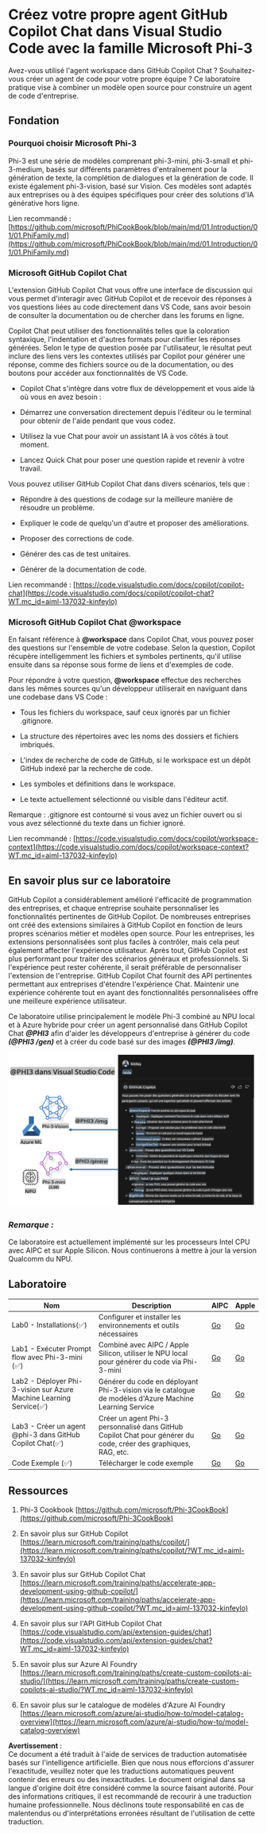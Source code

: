 # **Créez votre propre agent GitHub Copilot Chat dans Visual Studio Code avec la famille Microsoft Phi-3**

Avez-vous utilisé l'agent workspace dans GitHub Copilot Chat ? Souhaitez-vous créer un agent de code pour votre propre équipe ? Ce laboratoire pratique vise à combiner un modèle open source pour construire un agent de code d'entreprise.

## **Fondation**

### **Pourquoi choisir Microsoft Phi-3**

Phi-3 est une série de modèles comprenant phi-3-mini, phi-3-small et phi-3-medium, basés sur différents paramètres d'entraînement pour la génération de texte, la complétion de dialogues et la génération de code. Il existe également phi-3-vision, basé sur Vision. Ces modèles sont adaptés aux entreprises ou à des équipes spécifiques pour créer des solutions d'IA générative hors ligne.

Lien recommandé : [https://github.com/microsoft/PhiCookBook/blob/main/md/01.Introduction/01/01.PhiFamily.md](https://github.com/microsoft/PhiCookBook/blob/main/md/01.Introduction/01/01.PhiFamily.md)

### **Microsoft GitHub Copilot Chat**

L'extension GitHub Copilot Chat vous offre une interface de discussion qui vous permet d'interagir avec GitHub Copilot et de recevoir des réponses à vos questions liées au code directement dans VS Code, sans avoir besoin de consulter la documentation ou de chercher dans les forums en ligne.

Copilot Chat peut utiliser des fonctionnalités telles que la coloration syntaxique, l'indentation et d'autres formats pour clarifier les réponses générées. Selon le type de question posée par l'utilisateur, le résultat peut inclure des liens vers les contextes utilisés par Copilot pour générer une réponse, comme des fichiers source ou de la documentation, ou des boutons pour accéder aux fonctionnalités de VS Code.

- Copilot Chat s'intègre dans votre flux de développement et vous aide là où vous en avez besoin :

- Démarrez une conversation directement depuis l'éditeur ou le terminal pour obtenir de l'aide pendant que vous codez.

- Utilisez la vue Chat pour avoir un assistant IA à vos côtés à tout moment.

- Lancez Quick Chat pour poser une question rapide et revenir à votre travail.

Vous pouvez utiliser GitHub Copilot Chat dans divers scénarios, tels que :

- Répondre à des questions de codage sur la meilleure manière de résoudre un problème.

- Expliquer le code de quelqu'un d'autre et proposer des améliorations.

- Proposer des corrections de code.

- Générer des cas de test unitaires.

- Générer de la documentation de code.

Lien recommandé : [https://code.visualstudio.com/docs/copilot/copilot-chat](https://code.visualstudio.com/docs/copilot/copilot-chat?WT.mc_id=aiml-137032-kinfeylo)

### **Microsoft GitHub Copilot Chat @workspace**

En faisant référence à **@workspace** dans Copilot Chat, vous pouvez poser des questions sur l'ensemble de votre codebase. Selon la question, Copilot récupère intelligemment les fichiers et symboles pertinents, qu'il utilise ensuite dans sa réponse sous forme de liens et d'exemples de code.

Pour répondre à votre question, **@workspace** effectue des recherches dans les mêmes sources qu'un développeur utiliserait en naviguant dans une codebase dans VS Code :

- Tous les fichiers du workspace, sauf ceux ignorés par un fichier .gitignore.

- La structure des répertoires avec les noms des dossiers et fichiers imbriqués.

- L'index de recherche de code de GitHub, si le workspace est un dépôt GitHub indexé par la recherche de code.

- Les symboles et définitions dans le workspace.

- Le texte actuellement sélectionné ou visible dans l'éditeur actif.

Remarque : .gitignore est contourné si vous avez un fichier ouvert ou si vous avez sélectionné du texte dans un fichier ignoré.

Lien recommandé : [https://code.visualstudio.com/docs/copilot/workspace-context](https://code.visualstudio.com/docs/copilot/workspace-context?WT.mc_id=aiml-137032-kinfeylo)

## **En savoir plus sur ce laboratoire**

GitHub Copilot a considérablement amélioré l'efficacité de programmation des entreprises, et chaque entreprise souhaite personnaliser les fonctionnalités pertinentes de GitHub Copilot. De nombreuses entreprises ont créé des extensions similaires à GitHub Copilot en fonction de leurs propres scénarios métier et modèles open source. Pour les entreprises, les extensions personnalisées sont plus faciles à contrôler, mais cela peut également affecter l'expérience utilisateur. Après tout, GitHub Copilot est plus performant pour traiter des scénarios généraux et professionnels. Si l'expérience peut rester cohérente, il serait préférable de personnaliser l'extension de l'entreprise. GitHub Copilot Chat fournit des API pertinentes permettant aux entreprises d'étendre l'expérience Chat. Maintenir une expérience cohérente tout en ayant des fonctionnalités personnalisées offre une meilleure expérience utilisateur.

Ce laboratoire utilise principalement le modèle Phi-3 combiné au NPU local et à Azure hybride pour créer un agent personnalisé dans GitHub Copilot Chat ***@PHI3*** afin d'aider les développeurs d'entreprise à générer du code ***(@PHI3 /gen)*** et à créer du code basé sur des images ***(@PHI3 /img)***.

![PHI3](../../../../../../../translated_images/cover.410a18b85555fad4ca8bfb8f0b1776a96ae7f8eae1132b8f0c09d4b92b8e3365.fr.png)

### ***Remarque :***

Ce laboratoire est actuellement implémenté sur les processeurs Intel CPU avec AIPC et sur Apple Silicon. Nous continuerons à mettre à jour la version Qualcomm du NPU.

## **Laboratoire**

| Nom | Description | AIPC | Apple |
| ------------ | ----------- | -------- |-------- |
| Lab0 - Installations(✅) | Configurer et installer les environnements et outils nécessaires | [Go](./HOL/AIPC/01.Installations.md) |[Go](./HOL/Apple/01.Installations.md) |
| Lab1 - Exécuter Prompt flow avec Phi-3-mini (✅) | Combiné avec AIPC / Apple Silicon, utiliser le NPU local pour générer du code via Phi-3-mini | [Go](./HOL/AIPC/02.PromptflowWithNPU.md) |  [Go](./HOL/Apple/02.PromptflowWithMLX.md) |
| Lab2 - Déployer Phi-3-vision sur Azure Machine Learning Service(✅) | Générer du code en déployant Phi-3-vision via le catalogue de modèles d'Azure Machine Learning Service | [Go](./HOL/AIPC/03.DeployPhi3VisionOnAzure.md) |[Go](./HOL/Apple/03.DeployPhi3VisionOnAzure.md) |
| Lab3 - Créer un agent @phi-3 dans GitHub Copilot Chat(✅)  | Créer un agent Phi-3 personnalisé dans GitHub Copilot Chat pour générer du code, créer des graphiques, RAG, etc. | [Go](./HOL/AIPC/04.CreatePhi3AgentInVSCode.md) | [Go](./HOL/Apple/04.CreatePhi3AgentInVSCode.md) |
| Code Exemple (✅)  | Télécharger le code exemple | [Go](../../../../../../../code/07.Lab/01/AIPC) | [Go](../../../../../../../code/07.Lab/01/Apple) |

## **Ressources**

1. Phi-3 Cookbook [https://github.com/microsoft/Phi-3CookBook](https://github.com/microsoft/Phi-3CookBook)

2. En savoir plus sur GitHub Copilot [https://learn.microsoft.com/training/paths/copilot/](https://learn.microsoft.com/training/paths/copilot/?WT.mc_id=aiml-137032-kinfeylo)

3. En savoir plus sur GitHub Copilot Chat [https://learn.microsoft.com/training/paths/accelerate-app-development-using-github-copilot/](https://learn.microsoft.com/training/paths/accelerate-app-development-using-github-copilot/?WT.mc_id=aiml-137032-kinfeylo)

4. En savoir plus sur l'API GitHub Copilot Chat [https://code.visualstudio.com/api/extension-guides/chat](https://code.visualstudio.com/api/extension-guides/chat?WT.mc_id=aiml-137032-kinfeylo)

5. En savoir plus sur Azure AI Foundry [https://learn.microsoft.com/training/paths/create-custom-copilots-ai-studio/](https://learn.microsoft.com/training/paths/create-custom-copilots-ai-studio/?WT.mc_id=aiml-137032-kinfeylo)

6. En savoir plus sur le catalogue de modèles d'Azure AI Foundry [https://learn.microsoft.com/azure/ai-studio/how-to/model-catalog-overview](https://learn.microsoft.com/azure/ai-studio/how-to/model-catalog-overview)

**Avertissement** :  
Ce document a été traduit à l'aide de services de traduction automatisée basés sur l'intelligence artificielle. Bien que nous nous efforcions d'assurer l'exactitude, veuillez noter que les traductions automatiques peuvent contenir des erreurs ou des inexactitudes. Le document original dans sa langue d'origine doit être considéré comme la source faisant autorité. Pour des informations critiques, il est recommandé de recourir à une traduction humaine professionnelle. Nous déclinons toute responsabilité en cas de malentendus ou d'interprétations erronées résultant de l'utilisation de cette traduction.